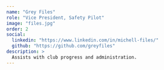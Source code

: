 ```yaml
---
name: "Grey Files"
role: "Vice President, Safety Pilot"
image: "files.jpg"
order: 2
social:
  linkedin: "https://www.linkedin.com/in/michell-files/"
  github: "https://github.com/greyfiles"
description: >
  Assists with club progress and administration.
---
```

